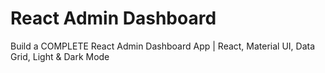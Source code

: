 
# React Admin Dashboard

Build a COMPLETE React Admin Dashboard App | React, Material UI, Data Grid, Light & Dark Mode
